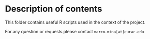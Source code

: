 # Description of contents

This folder contains useful R scripts used in the context of the project.

For any question or requests please contact `marco.mina[at]eurac.edu`

